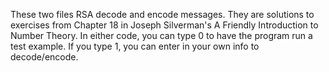 These two files RSA decode and encode messages.
They are solutions to exercises from Chapter 18 in Joseph Silverman's A Friendly Introduction to Number Theory.
In either code, you can type 0 to have the program run a test example.
If you type 1, you can enter in your own info to decode/encode.